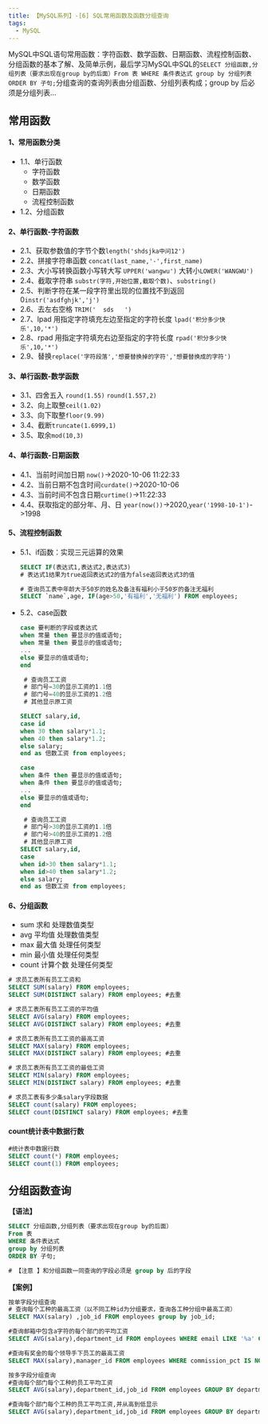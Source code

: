 ```yaml
---
title: 【MySQL系列】-[6] SQL常用函数及函数分组查询
tags: 
  - MySQL
---
```

MySQL中SQL语句常用函数：字符函数、数学函数、日期函数、流程控制函数、分组函数的基本了解、及简单示例，最后学习MySQL中SQL的`SELECT 分组函数,分组列表（要求出现在group by的后面）From 表 WHERE 条件表达式 group by 分组列表 ORDER BY 子句;`分组查询的查询列表由分组函数、分组列表构成；group by 后必须是分组列表...
<!-- more -->
## 常用函数
#### 1、常用函数分类
- 1.1、单行函数
  - 字符函数
  - 数学函数
  - 日期函数
  - 流程控制函数
- 1.2、分组函数

#### 2、单行函数-字符函数
- 2.1、获取参数值的字节个数`length('shdsjka中问12')`
- 2.2、拼接字符串函数 `concat(last_name,'-',first_name)`
- 2.3、大小写转换函数小写转大写 `UPPER('wangwu')` 大转小`LOWER('WANGWU')`
- 2.4、截取字符串 `substr(字符,开始位置,截取个数)`、`substring()`
- 2.5、判断字符在某一段字符里出现的位置找不到返回0`instr('asdfghjk','j')`
- 2.6、去左右空格 `TRIM('  sds   ')`
- 2.7、lpad 用指定字符填充左边至指定的字符长度 `lpad('积分多少快乐',10,'*')`
- 2.8、rpad 用指定字符填充右边至指定的字符长度 `rpad('积分多少快乐',10,'*')`
- 2.9、替换`replace('字符段落','想要替换掉的字符','想要替换成的字符')`

#### 3、单行函数-数学函数
- 3.1、四舍五入 `round(1.55)` `round(1.557,2)`
- 3.2、向上取整`ceil(1.02)`
- 3.3、向下取整`floor(9.99)`
- 3.4、截断`truncate(1.6999,1)`
- 3.5、取余`mod(10,3)`

#### 4、单行函数-日期函数
- 4.1、当前时间加日期 `now()`->2020-10-06 11:22:33
- 4.2、当前日期不包含时间`curdate()`->2020-10-06
- 4.3、当前时间不包含日期`curtime()`->11:22:33
- 4.4、获取指定的部分年、月、日 
`year(now())`->2020,`year('1998-10-1')`->1998

#### 5、流程控制函数
- 5.1、if函数：实现三元运算的效果
  ```SQL
  SELECT IF(表达式1,表达式2,表达式3) 
  # 表达式1结果为true返回表达式2的值为false返回表达式3的值
  ```
   ```SQL
  # 查询员工表中年龄大于50岁的姓名及备注有福利小于50岁的备注无福利
  SELECT `name`,age, IF(age>50,'有福利','无福利') FROM employees;
  ```
- 5.2、case函数
  
  ```sql
  case 要判断的字段或表达式
  when 常量 then 要显示的值或语句;
  when 常量 then 要显示的值或语句;
  ...
  else 要显示的值或语句;
  end
  ```

  ```sql
   # 查询员工工资 
   # 部门号=30的显示工资的1.1倍
   # 部门号=40的显示工资的1.2倍
   # 其他显示原工资

  SELECT salary,id,
  case id
  when 30 then salary*1.1;
  when 40 then salary*1.2;
  else salary;
  end as 倍数工资 from employees;
  ```

    ```sql
  case 
  when 条件 then 要显示的值或语句;
  when 条件 then 要显示的值或语句;
  ...
  else 要显示的值或语句;
  end
  ```
  ```sql
   # 查询员工工资 
   # 部门号>30的显示工资的1.1倍
   # 部门号>40的显示工资的1.2倍
   # 其他显示原工资
  SELECT salary,id,
  case 
  when id>30 then salary*1.1;
  when id>40 then salary*1.2;
  else salary;
  end as 倍数工资 from employees;
  ```

#### 6、分组函数
- sum 求和 处理数值类型
- avg 平均值 处理数值类型
- max 最大值 处理任何类型
- min 最小值 处理任何类型
- count 计算个数 处理任何类型

```sql
# 求员工表所有员工工资和
SELECT SUM(salary) FROM employees;
SELECT SUM(DISTINCT salary) FROM employees; #去重

# 求员工表所有员工工资的平均值
SELECT AVG(salary) FROM employees;
SELECT AVG(DISTINCT salary) FROM employees; #去重

# 求员工表所有员工工资的最高工资
SELECT MAX(salary) FROM employees;
SELECT MAX(DISTINCT salary) FROM employees; #去重

# 求员工表所有员工工资的最低工资
SELECT MIN(salary) FROM employees;
SELECT MIN(DISTINCT salary) FROM employees; #去重

# 求员工表有多少条salary字段数据
SELECT count(salary) FROM employees;
SELECT count(DISTINCT salary) FROM employees; #去重
```
#### count统计表中数据行数

```sql
#统计表中数据行数
SELECT count(*) FROM employees;
SELECT count(1) FROM employees;

```
## 分组函数查询

**【语法】**
```sql
SELECT 分组函数,分组列表（要求出现在group by的后面）
From 表
WHERE 条件表达式
group by 分组列表
ORDER BY 子句;

# 【注意 】和分组函数一同查询的字段必须是 group by 后的字段
```
**【案例】**
```sql
按单字段分组查询
# 查询每个工种的最高工资（以不同工种id为分组要求，查询各工种分组中最高工资）
SELECT MAX(salary) ,job_id FROM employees group by job_id;

#查询邮箱中包含a字符的每个部门的平均工资
SELECT AVG(salary),department_id FROM employees WHERE email LIKE '%a' GROUP BY department_id;

#查询有奖金的每个领导手下员工的最高工资
SELECT MAX(salary),manager_id FROM employees WHERE commission_pct IS NOT NULL GROUP BY manager_id;

按多字段分组查询
#查询每个部门每个工种的员工平均工资
SELECT AVG(salary),department_id,job_id FROM employees GROUP BY department_id,job_id;

#查询每个部门每个工种的员工平均工资,并从高到低显示
SELECT AVG(salary),department_id,job_id FROM employees GROUP BY department_id,job_id ORDER BY AVG(salary) DESC;
```

     

